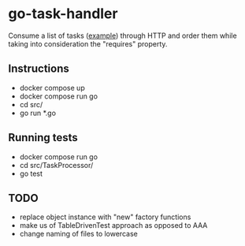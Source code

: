 # go-task-handler
Consume a list of tasks ([example](testdata/tasks.json)) through HTTP and order them while taking into consideration the "requires" property.
## Instructions
* docker compose up
* docker compose run go
* cd src/
* go run *.go
## Running tests
* docker compose run go
* cd src/TaskProcessor/
* go test
## TODO
* replace object instance with "new" factory functions
* make us of TableDrivenTest approach as opposed to AAA
* change naming of files to lowercase